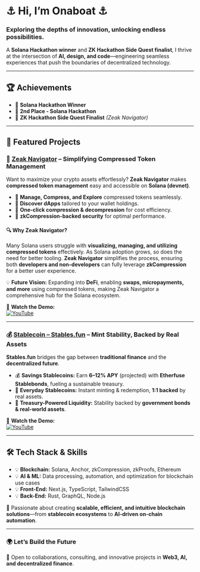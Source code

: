 # ⚓ Hi, I’m Onaboat ⚓  
### Exploring the depths of innovation, unlocking endless possibilities.  

A **Solana Hackathon winner** and **ZK Hackathon Side Quest finalist**, I thrive at the intersection of **AI, design, and code**—engineering seamless experiences that push the boundaries of decentralized technology.  

---

## 🏆 Achievements  

- 🏅 **Solana Hackathon Winner**  
- 🏅 **2nd Place - Solana Hackathon**  
- 🏅 **ZK Hackathon Side Quest Finalist** *(Zeak Navigator)*  

---

## 🚀 Featured Projects  

### 🎯 [Zeak Navigator](https://zeaknavigator.vercel.app/) – Simplifying Compressed Token Management  

Want to maximize your crypto assets effortlessly? **Zeak Navigator** makes **compressed token management** easy and accessible on **Solana (devnet)**.  

- 🔹 **Manage, Compress, and Explore** compressed tokens seamlessly.  
- 🔹 **Discover dApps** tailored to your wallet holdings.  
- 🔹 **One-click compression & decompression** for cost efficiency.  
- 🔹 **zkCompression-backed security** for optimal performance.  

#### 🔍 Why Zeak Navigator?  
Many Solana users struggle with **visualizing, managing, and utilizing compressed tokens** effectively. As Solana adoption grows, so does the need for better tooling. **Zeak Navigator** simplifies the process, ensuring both **developers and non-developers** can fully leverage **zkCompression** for a better user experience.  

💡 **Future Vision:** Expanding into **DeFi**, enabling **swaps, micropayments, and more** using compressed tokens, making Zeak Navigator a comprehensive hub for the Solana ecosystem.  

🎥 **Watch the Demo:**  
[![YouTube](https://img.shields.io/badge/Watch%20Demo-red?logo=youtube)](https://www.youtube.com/watch?v=nCI1vmcBLBY)  

---

### 💰 [Stablecoin – Stables.fun](https://stablefun-v2.vercel.app/) – Mint Stability, Backed by Real Assets  

**Stables.fun** bridges the gap between **traditional finance** and the **decentralized future**.  

- 💰 **Savings Stablecoins:** Earn **6–12% APY** (projected) with **Etherfuse Stablebonds**, fueling a sustainable treasury.  
- 🔄 **Everyday Stablecoins:** Instant minting & redemption, **1:1 backed** by real assets.  
- 🏦 **Treasury-Powered Liquidity:** Stability backed by **government bonds & real-world assets**.  

🎥 **Watch the Demo:**  
[![YouTube](https://img.shields.io/badge/Watch%20Demo-red?logo=youtube)]([https://www.youtube.com/watch?v=nCI1vmcBLBY](https://www.youtube.com/watch?v=htvrvnL9AEA))  

---

## 🛠️ Tech Stack & Skills  

- 💡 **Blockchain:** Solana, Anchor, zkCompression, zkProofs, Ethereum  
- 💡 **AI & ML:** Data processing, automation, and optimization for blockchain use cases  
- 💡 **Front-End:** Next.js, TypeScript, TailwindCSS  
- 💡 **Back-End:** Rust, GraphQL, Node.js  

📌 Passionate about creating **scalable, efficient, and intuitive blockchain solutions**—from **stablecoin ecosystems** to **AI-driven on-chain automation**.  

---

### 🌍 Let’s Build the Future  

💬 Open to collaborations, consulting, and innovative projects in **Web3, AI, and decentralized finance**.  

<!---
onaboat/onaboat is a ✨ special ✨ repository because its `README.md` (this file) appears on your GitHub profile.
You can click the Preview link to take a look at your changes.
--->
